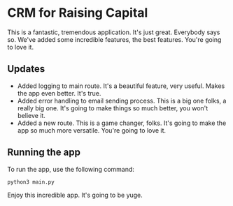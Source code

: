 # CRM for Raising Capital

This is a fantastic, tremendous application. It's just great. Everybody says so. We've added some incredible features, the best features. You're going to love it.

## Updates

- Added logging to main route. It's a beautiful feature, very useful. Makes the app even better. It's true.
- Added error handling to email sending process. This is a big one folks, a really big one. It's going to make things so much better, you won't believe it.
- Added a new route. This is a game changer, folks. It's going to make the app so much more versatile. You're going to love it.

## Running the app

To run the app, use the following command:

```
python3 main.py
```

Enjoy this incredible app. It's going to be yuge.